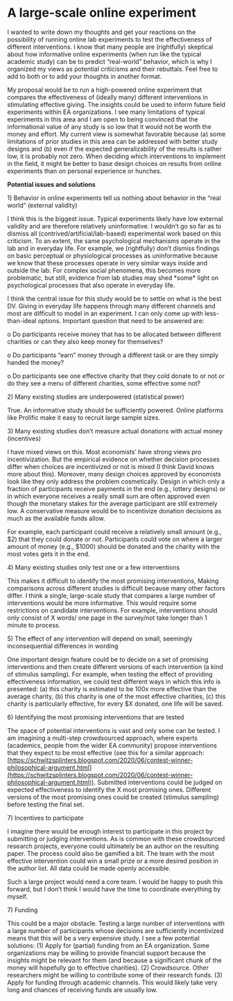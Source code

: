 # A large-scale online experiment

I wanted to write down my thoughts and get your reactions on the possibility of running online lab experiments to test the effectiveness of different interventions. I know that many people are (rightfully) skeptical about how informative online experiments (when run like the typical academic study) can be to predict “real-world” behavior, which is why I organized my views as potential criticisms and their rebuttals. Feel free to add to both or to add your thoughts in another format.

My proposal would be to run a high-powered online experiment that compares the effectiveness of (ideally many) different interventions in stimulating effective giving. The insights could be used to inform future field experiments within EA organizations. I see many limitations of typical experiments in this area and I am open to being convinced that the informational value of any study is so low that it would not be worth the money and effort. My current view is somewhat favorable because (a) some limitations of prior studies in this area can be addressed with better study designs and (b) even if the expected generalizability of the results is rather low, it is probably not zero. When deciding which interventions to implement in the field, it might be better to base design choices on results from online experiments than on personal experience or hunches.

&#x20;

**Potential issues and solutions**

1\) Behavior in online experiments tell us nothing about behavior in the “real world” (external validity)

I think this is the biggest issue. Typical experiments likely have low external validity and are therefore relatively uninformative. I wouldn’t go so far as to dismiss all (contrived/artificial/lab-based) experimental work based on this criticism. To an extent, the same psychological mechanisms operate in the lab and in everyday life. For example, we (rightfully) don’t dismiss findings on basic perceptual or physiological processes as uninformative because we know that these processes operate in very similar ways inside and outside the lab. For complex social phenomena, this becomes more problematic, but still, evidence from lab studies may shed \*some\* light on psychological processes that also operate in everyday life.

I think the central issue for this study would be to settle on what is the best DV. Giving in everyday life happens through many different channels and most are difficult to model in an experiment. I can only come up with less-than-ideal options. Important question that need to be answered are:

o   Do participants receive money that has to be allocated between different charities or can they also keep money for themselves?

o   Do participants “earn” money through a different task or are they simply handed the money?

o   Do participants see one effective charity that they cold donate to or not or do they see a menu of different charities, some effective some not?

&#x20;

2\) Many existing studies are underpowered (statistical power)

True. An informative study should be sufficiently powered. Online platforms like Prolific make it easy to recruit large sample sizes.

&#x20;

3\) Many existing studies don’t measure actual donations with actual money (incentives)

I have mixed views on this. Most economists’ have strong views pro incentivization. But the empirical evidence on whether decision processes differ when choices are incentivized or not is mixed (I think David knows more about this). Moreover, many design choices approved by economists look like they only address the problem cosmetically. Design in which only a fraction of participants receive payments in the end (e.g., lottery designs) or in which everyone receives a really small sum are often approved even though the monetary stakes for the average participant are still extremely low. A conservative measure would be to incentivize donation decisions as much as the available funds allow.

For example, each participant could receive a relatively small amount (e.g., $2) that they could donate or not. Participants could vote on where a larger amount of money (e.g., $1000) should be donated and the charity with the most votes gets it in the end.

&#x20;

4\) Many existing studies only test one or a few interventions

This makes it difficult to identify the most promising interventions, Making comparisons across different studies is difficult because many other factors differ. I think a single, large-scale study that compares a large number of interventions would be more informative. This would require some restrictions on candidate interventions. For example, interventions should only consist of X words/ one page in the survey/not take longer than 1 minute to process.

&#x20;

5\) The effect of any intervention will depend on small, seemingly inconsequential differences in wording

One important design feature could be to decide on a set of promising interventions and then create different versions of each intervention (a kind of stimulus sampling). For example, when testing the effect of providing effectiveness information, we could test different ways in which this info is presented: (a) this charity is estimated to be 100x more effective than the average charity, (b) this charity is one of the most effective charities, (c) this charity is particularly effective, for every $X donated, one life will be saved.

&#x20;

6\) Identifying the most promising interventions that are tested

The space of potential interventions is vast and only some can be tested. I am imagining a multi-step crowdsourced approach, where experts (academics, people from the wider EA community) propose interventions that they expect to be most effective (see this for a similar approach: [https://schwitzsplinters.blogspot.com/2020/06/contest-winner-philosophical-argument.html](https://schwitzsplinters.blogspot.com/2020/06/contest-winner-philosophical-argument.html)). Submitted interventions could be judged on expected effectiveness to identify the X most promising ones. Different versions of the most promising ones could be created (stimulus sampling) before testing the final set.&#x20;

&#x20;

7\) Incentives to participate

I imagine there would be enough interest to participate in this project by submitting or judging interventions. As is common with these crowdsourced research projects, everyone could ultimately be an author on the resulting paper. The process could also be gamified a bit. The team with the most effective intervention could win a small prize or a more desired position in the author list. All data could be made openly accessible.

Such a large project would need a core team. I would be happy to push this forward, but I don’t think I would have the time to coordinate everything by myself.

&#x20;

7\) Funding

This could be a major obstacle. Testing a large number of interventions with a large number of participants whose decisions are sufficiently incentivized means that this will be a very expensive study. I see a few potential solutions: (1) Apply for (partial) funding from an EA organization. Some organizations may be willing to provide financial support because the insights might be relevant for them (and because a significant chunk of the money will hopefully go to effective charities). (2) Crowdsource. Other researchers might be willing to contribute some of their research funds. (3) Apply for funding through academic channels. This would likely take very long and chances of receiving funds are usually low.
